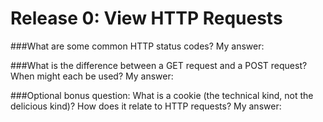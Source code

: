 Release 0: View HTTP Requests
=============================
###What are some common HTTP status codes?
My answer:

###What is the difference between a GET request and a POST request? When might each be used?
My answer:

###Optional bonus question: What is a cookie (the technical kind, not the delicious kind)? How does it relate to HTTP requests?
My answer: